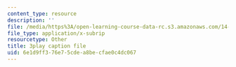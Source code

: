 ```yaml
---
content_type: resource
description: ''
file: /media/https%3A/open-learning-course-data-rc.s3.amazonaws.com/14-772-development-economics-macroeconomics-spring-2013/6e1d9ff376e75cdea8becfae0c4dc067_w7aOU0ZAJp0.vtt
file_type: application/x-subrip
resourcetype: Other
title: 3play caption file
uid: 6e1d9ff3-76e7-5cde-a8be-cfae0c4dc067
---
```

